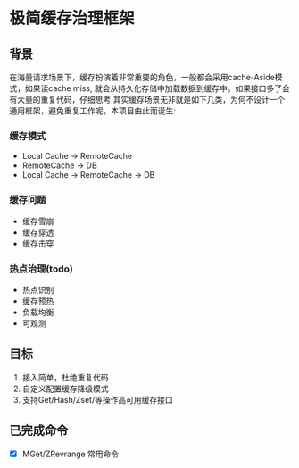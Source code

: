 # 极简缓存治理框架

## 背景
在海量请求场景下，缓存扮演着非常重要的角色，一般都会采用cache-Aside模式，如果读cache miss, 就会从持久化存储中加载数据到缓存中。如果接口多了会有大量的重复代码，仔细思考
其实缓存场景无非就是如下几类，为何不设计一个通用框架，避免重复工作呢，本项目由此而诞生:
### 缓存模式
 - Local Cache -> RemoteCache
 - RemoteCache -> DB
 - Local Cache -> RemoteCache -> DB
### 缓存问题
 - 缓存雪崩
 - 缓存穿透
 - 缓存击穿
### 热点治理(todo)
 - 热点识别 
 - 缓存预热
 - 负载均衡
 - 可观测
## 目标
1. 接入简单，杜绝重复代码
2. 自定义配置缓存降级模式
3. 支持Get/Hash/Zset/等操作高可用缓存接口


## 已完成命令
- [x] MGet/ZRevrange 常用命令 